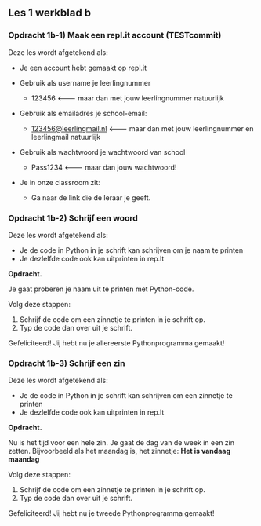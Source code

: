 ## Les 1 werkblad b

### Opdracht 1b-1) Maak een repl.it account (TESTcommit)

Deze les wordt afgetekend als:

- Je een account hebt gemaakt op repl.it

- Gebruik als username je leerlingnummer

  - 123456 <--- maar dan met jouw leerlingnummer natuurlijk

- Gebruik als emailadres je school-email:

  - 123456@leerlingmail.nl <--- maar dan met jouw leerlingnummer en leerlingmail natuurlijk

- Gebruik als wachtwoord je wachtwoord van school

  - Pass1234 <--- maar dan jouw wachtwoord!

- Je in onze classroom zit:

  - Ga naar de link die de leraar je geeft.


### Opdracht 1b-2) Schrijf een woord

Deze les wordt afgetekend als:

- Je de code in Python in je schrift kan schrijven om je naam te printen
- Je dezlelfde code ook kan uitprinten in rep.lt

**Opdracht.** 

Je gaat proberen je naam uit te printen met Python-code.

Volg deze stappen:

1. Schrijf de code om een zinnetje te printen in je schrift op. 
2. Typ de code dan over uit je schrift.

Gefeliciteerd! Jij hebt nu je allereerste Pythonprogramma gemaakt!


### Opdracht 1b-3) Schrijf een zin

Deze les wordt afgetekend als:

- Je de code in Python in je schrift kan schrijven om een zinnetje te printen
- Je dezlelfde code ook kan uitprinten in rep.lt

**Opdracht.** 

Nu is het tijd voor een hele zin. Je gaat de dag van de week in een zin zetten. Bijvoorbeeld als het maandag is, het zinnetje: **Het is vandaag maandag**

Volg deze stappen:

1. Schrijf de code om een zinnetje te printen in je schrift op. 
2. Typ de code dan over uit je schrift.

Gefeliciteerd! Jij hebt nu je tweede Pythonprogramma gemaakt!



